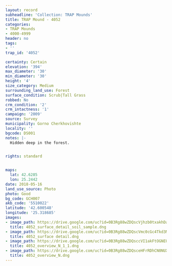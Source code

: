 ```yaml
---
layout: record
subheadline: 'Collection: TRAP Mounds'
title: TRAP Mound - 4052
categories:
- TRAP Mounds
- 4000-4999
header: no
tags:
- ''
trap_id: '4052'

certainty: Certain
elevation: '394'
max_diameter: '30'
min_diameter: '30'
height: '4'
size_category: Medium
surrounding_land_use: Forest
surface_condition: Scrub|Tall Grass
robbed: No
crm_condition: '2'
crm_intactness: '1'
campaign: '2009'
source: Survey
municipality: Gorno Cherkhovishte
locality: ''
bgcode: DS001
notes: |-
  Hidden deep in the forest.


rights: standard


maps:
  lat: 42.6285
  lon: 25.2442
date: 2018-05-16
land_use_source: Photo
photo: Good
bg_code: GCH007
akb_code: '5510022'
latitude: '42.600548'
longitude: '25.318685'
images:
- image_path: https://drive.google.com/uc?id=0B3Rg88wZDQscVjhzb0txakhDa1U
  title: 4052_surface_detail_soil_sample.dng
- image_path: https://drive.google.com/uc?id=0B3Rg88wZDQscVmc0cGc4Tkd3MDQ
  title: 4052_surface detail.dng
- image_path: https://drive.google.com/uc?id=0B3Rg88wZDQsccVI1akFtOGNEU1k
  title: 4052_overview_N_1_1.dng
- image_path: https://drive.google.com/uc?id=0B3Rg88wZDQsceHFrRDhCN0NUX2M
  title: 4052_overview_N.dng
---
```

